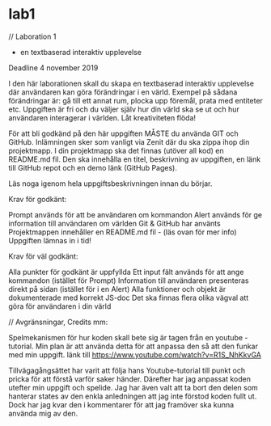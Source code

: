 # lab1

//
Laboration 1

- en textbaserad interaktiv upplevelse

 
Deadline 4 november 2019

I den här laborationen skall du skapa en textbaserad interaktiv upplevelse där användaren kan göra förändringar i en värld. Exempel på sådana förändringar är: gå till ett annat rum, plocka upp föremål, prata med entiteter etc. Uppgiften är fri och du väljer själv hur din värld ska se ut och hur användaren interagerar i världen. Låt kreativiteten flöda!

För att bli godkänd på den här uppgiften MÅSTE du använda GIT och GitHub. Inlämningen sker som vanligt via Zenit där du ska zippa ihop din projektmapp. I din projektmapp ska det finnas (utöver all kod) en README.md fil. Den ska innehålla en titel, beskrivning av uppgiften, en länk till GitHub repot och en demo länk (GitHub Pages).

Läs noga igenom hela uppgiftsbeskrivningen innan du börjar. 

 

Krav för godkänt:

Prompt används för att be användaren om kommandon
Alert används för ge information till användaren om världen
Git & GitHub har använts
Projektmappen innehåller en README.md fil - (läs ovan för mer info)
Uppgiften lämnas in i tid!
 

Krav för väl godkänt:

Alla punkter för godkänt är uppfyllda
Ett input fält används för att ange kommandon (istället för Prompt)
Information till användaren presenteras direkt på sidan (istället för i en Alert)
Alla funktioner och objekt är dokumenterade med korrekt JS-doc
Det ska finnas flera olika vägval att göra för användaren i din värld 


//
Avgränsningar, Credits mm:

Spelmekanismen för hur koden skall bete sig är tagen från en youtube - tutorial. Min plan är att använda detta för att anpassa den så att den funkar med min uppgift.
länk till https://www.youtube.com/watch?v=R1S_NhKkvGA

Tillvägagångsättet har varit att följa hans Youtube-tutorial till punkt och pricka för att förstå varför saker händer. Därefter har jag anpassat koden utefter min uppgift och spelide. Jag har även valt att ta bort den delen som hanterar states av den enkla anledningen att jag inte förstod koden fullt ut. Dock har jag kvar den i kommentarer för att jag framöver ska kunna använda mig av den.
